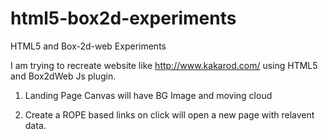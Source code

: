 html5-box2d-experiments
=======================

HTML5 and Box-2d-web Experiments

I am trying to recreate website like http://www.kakarod.com/ using HTML5 and Box2dWeb Js plugin.

1) Landing Page Canvas will have BG Image and moving cloud

2) Create a ROPE based links on click will open a new page with relavent data.
